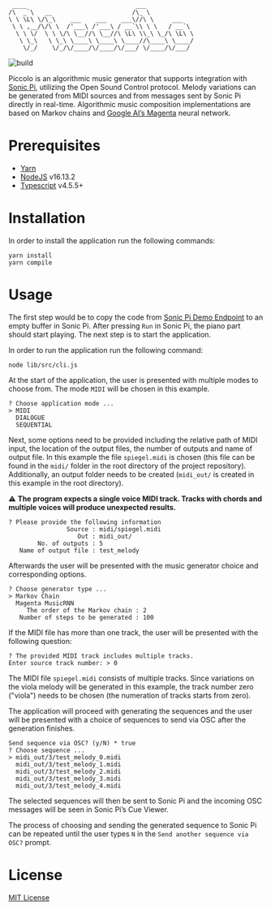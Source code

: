 ```
 ____                              ___
/\  _`\   __                      /\_ \
\ \ \L\ \/\_\    ___    ___    ___\//\ \     ___
 \ \ ,__/\/\ \  /'___\ /'___\ / __`\\ \ \   / __`\
  \ \ \/  \ \ \/\ \__//\ \__//\ \L\ \\_\ \_/\ \L\ \
   \ \_\   \ \_\ \____\ \____\ \____//\____\ \____/
    \/_/    \/_/\/____/\/____/\/___/ \/____/\/___/
```
![build](https://github.com/daysleeperx/Piccolo/actions/workflows/node.js.yml/badge.svg)

Piccolo is an algorithmic music generator that supports integration with [Sonic Pi](https://sonic-pi.net/), utilizing the Open Sound Control protocol. Melody variations can be generated from MIDI sources and from messages sent by Sonic Pi directly in real-time. Algorithmic music composition implementations are based on Markov chains and [Google AI’s Magenta](https://magenta.tensorflow.org/) neural network.
# Prerequisites
- [Yarn](https://yarnpkg.com/)
- [NodeJS](https://nodejs.org/en/) v16.13.2
- [Typescript](https://www.typescriptlang.org/) v4.5.5+
# Installation
In order to install the application run the following commands:
```
yarn install
yarn compile
```
# Usage
The first step would be to copy the code from [Sonic Pi Demo Endpoint](./sonic_pi/spiegel.rb) to an empty buffer in Sonic Pi.
After pressing `Run` in Sonic Pi, the piano part should start playing. The next step is to start the application.

In order to run the application run the following command:
```
node lib/src/cli.js
```

At the start of the application, the user is presented with multiple modes to choose from. The mode `MIDI` will be chosen in this example.
```
? Choose application mode ...
> MIDI
  DIALOGUE
  SEQUENTIAL
```

Next, some options need to be provided including the relative path of MIDI input, the location of the output files, the number of outputs and name of output file. In this example the file `spiegel.midi` is chosen (this file can be found in the `midi/` folder in the root directory of the project repository). Additionally, an output folder needs to be created (`midi_out/` is created in this example in the root directory).

:warning: **The program expects a single voice MIDI track. Tracks with chords and multiple voices will produce unexpected results.**
```
? Please provide the following information
                Source : midi/spiegel.midi
                   Out : midi_out/
        No. of outputs : 5
   Name of output file : test_melody
```

Afterwards the user will be presented with the music generator choice and corresponding options.
```
? Choose generator type ...
> Markov Chain
  Magenta MusicRNN
     The order of the Markov chain : 2
   Number of steps to be generated : 100
```
If the MIDI file has more than one track, the user will be presented with the following question:
```
? The provided MIDI track includes multiple tracks.
Enter source track number: > 0
```

The MIDI file `spiegel.midi` consists of multiple tracks. Since variations on the viola melody will be generated in this example, the track number zero ("viola") needs to be chosen (the numeration of tracks starts from zero).

The application will proceed with generating the sequences and the user will be presented
with a choice of sequences to send via OSC after the generation finishes.
```
Send sequence via OSC? (y/N) * true
? Choose sequence ...
> midi_out/3/test_melody_0.midi
  midi_out/3/test_melody_1.midi
  midi_out/3/test_melody_2.midi
  midi_out/3/test_melody_3.midi
  midi_out/3/test_melody_4.midi
```

The selected sequences will then be sent to Sonic Pi and the incoming OSC messages will be seen in Sonic Pi’s Cue Viewer.

The process of choosing and sending the generated sequence to Sonic Pi can be repeated
until the user types `N` in the `Send another sequence via OSC?` prompt.
# License
[MIT License](./LICENSE)
